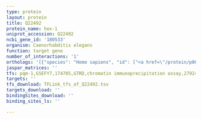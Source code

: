 ```yaml
---
type: protein
layout: protein
title: Q22492
protein_name: hex-1
uniprot_accession: Q22492
ncbi_gene_id: '180533'
organism: Caenorhabditis elegans
function: target gene
number_of_interactions: '1'
orthologs: '[{"species": "Homo sapiens", "id": ["<a href=\"/protein/p06865\">P06865</a>", "Q5URX0"]}, {"species": "Mus musculus", "id": ["<a href=\"/protein/p20060\">P20060</a>", "<a href=\"/protein/p29416\">P29416</a>"]}, {"species": "Rattus norvegicus", "id": ["<a href=\"/protein/f1lr87\">F1LR87</a>", "<a href=\"/protein/q641x3\">Q641X3</a>"]}, {"species": "Danio rerio", "id": ["<a href=\"/protein/f1rdq5\">F1RDQ5</a>"]}]'
jaspar_matrices: ''
tfs: pqm-1,G5EFY7,174705,GTRD,chromatin immunoprecipitation assay,27924024%5Buid%5D,No
targets: ''
tfs_download: TFLink_tfs_of_Q22492.tsv
targets_download: ''
bindingSites_download: ''
binding_sites_ls: ''

---
```

